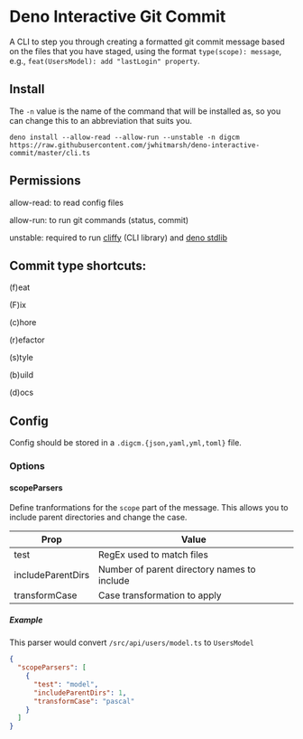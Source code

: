 # Deno Interactive Git Commit

A CLI to step you through creating a formatted git commit message based on the files that you have staged, using the format `type(scope): message`, e.g., `feat(UsersModel): add "lastLogin" property`.

## Install

The `-n` value is the name of the command that will be installed as, so you can change this to an abbreviation that suits you.

`deno install --allow-read --allow-run --unstable -n digcm https://raw.githubusercontent.com/jwhitmarsh/deno-interactive-commit/master/cli.ts`

## Permissions

allow-read: to read config files

allow-run: to run git commands (status, commit)

unstable: required to run [cliffy](https://github.com/c4spar/deno-cliffy) (CLI library) and [deno stdlib](https://deno.land/manual/standard_library#troubleshooting)

## Commit type shortcuts:

(f)eat

(F)ix

(c)hore

(r)efactor

(s)tyle

(b)uild

(d)ocs

## Config

Config should be stored in a `.digcm.{json,yaml,yml,toml}` file.

### Options

#### scopeParsers

Define tranformations for the `scope` part of the message. This allows you to include parent directories and change the case.

| Prop              | Value                                       |
| ----------------- | ------------------------------------------- |
| test              | RegEx used to match files                   |
| includeParentDirs | Number of parent directory names to include |
| transformCase     | Case transformation to apply                |

##### Example

This parser would convert `/src/api/users/model.ts` to `UsersModel`

```json
{
  "scopeParsers": [
    {
      "test": "model",
      "includeParentDirs": 1,
      "transformCase": "pascal"
    }
  ]
}
```
